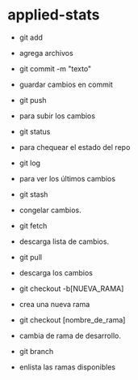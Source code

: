 # applied-stats
* git add
- agrega archivos

* git commit -m "texto"
- guardar cambios en commit 

* git push
- para subir los cambios

* git status
- para chequear el estado del repo

* git log
- para ver los últimos cambios

* git stash
- congelar cambios. 

* git fetch 
- descarga lista de cambios.

* git pull
- descarga los cambios

* git checkout -b[NUEVA_RAMA]
- crea una nueva rama

* git checkout [nombre_de_rama]
- cambia de rama de desarrollo.

* git branch
- enlista las ramas disponibles
